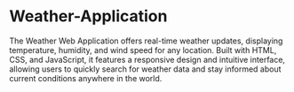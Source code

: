 # Weather-Application
The Weather Web Application offers real-time weather updates, displaying temperature, humidity, and wind speed for any location. Built with HTML, CSS, and JavaScript, it features a responsive design and intuitive interface, allowing users to quickly search for weather data and stay informed about current conditions anywhere in the world.
